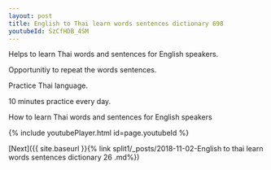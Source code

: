 ```yaml
---
layout: post
title: English to Thai learn words sentences dictionary 698 
youtubeId: SzCfHDB_4SM
---
```

 
 
Helps to learn Thai words and sentences for English speakers.

Opportunitiy to repeat the words sentences. 

Practice Thai language. 
 
10 minutes practice every day. 
 
How to learn Thai words and sentences for English speakers 
 
{% include youtubePlayer.html id=page.youtubeId %}
 
 
[Next]({{ site.baseurl }}{% link  split1/_posts/2018-11-02-English to thai learn words sentences dictionary 26 .md%})
 
